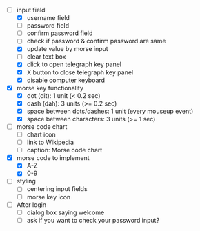 - [ ] input field
  - [x] username field
  - [ ] password field
  - [ ] confirm password field
  - [ ] check if password & confirm password are same
  - [x] update value by morse input
  - [ ] clear text box
  - [x] click to open telegraph key panel
  - [x] X button to close telegraph key panel
  - [x] disable computer keyboard

- [x] morse key functionality
  - [x] dot (dit): 1 unit (< 0.2 sec)
  - [x] dash (dah): 3 units (>= 0.2 sec)
  - [x] space between dots/dashes: 1 unit (every mouseup event)
  - [x] space between characters: 3 units (>= 1 sec)

- [ ] morse code chart
  - [ ] chart icon
  - [ ] link to Wikipedia
  - [ ] caption: Morse code chart

- [x] morse code to implement
  - [x] A-Z
  - [x] 0-9

- [ ] styling
  - [ ] centering input fields
  - [ ] morse key icon

- [ ] After login
  - [ ] dialog box saying welcome
  - [ ] ask if you want to check your password input?
